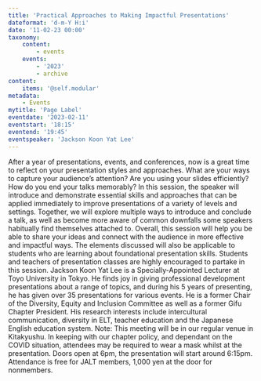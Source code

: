 ```yaml
---
title: 'Practical Approaches to Making Impactful Presentations'
dateformat: 'd-m-Y H:i'
date: '11-02-23 00:00'
taxonomy:
    content:
        - events
    events:
        - '2023'
        - archive
content:
    items: '@self.modular'
metadata:
    - Events
mytitle: 'Page Label'
eventdate: '2023-02-11'
eventstart: '18:15'
eventend: '19:45'
eventspeaker: 'Jackson Koon Yat Lee'
---
```


After a year of presentations, events, and conferences, now is a great time to reflect on your presentation styles and approaches. What are your ways to capture your audience’s attention? Are you using your slides efficiently? How do you end your talks memorably?
In this session, the speaker will introduce and demonstrate essential skills and approaches that can be applied immediately to improve presentations of a variety of levels and settings. Together, we will explore multiple ways to introduce and conclude a talk, as well as become more aware of common downfalls some speakers habitually find themselves attached to. Overall, this session will help you be able to share your ideas and connect with the audience in more effective and impactful ways. The elements discussed will also be applicable to students who are learning about foundational presentation skills. Students and teachers of presentation classes are highly encouraged to partake in this session.
Jackson Koon Yat Lee is a Specially-Appointed Lecturer at Toyo University in Tokyo. He finds joy in giving professional development presentations about a range of topics, and during his 5 years of presenting, he has given over 35 presentations for various events. He is a former Chair of the Diversity, Equity and Inclusion Committee as well as a former Gifu Chapter President. His research interests include intercultural communication, diversity in ELT, teacher education and the Japanese English education system. 
Note: This meeting will be in our regular venue in Kitakyushu. In keeping with our chapter policy, and dependant on the COVID situation, attendees may be required to wear a mask whilst at the presentation.
Doors open at 6pm, the presentation will start around 6:15pm.
Attendance is free for JALT members, 1,000 yen at the door for nonmembers.

